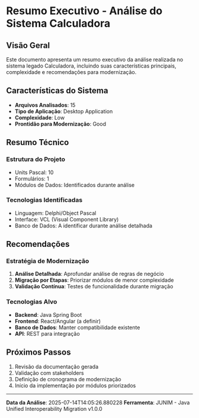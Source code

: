 # Resumo Executivo - Análise do Sistema Calculadora

## Visão Geral

Este documento apresenta um resumo executivo da análise realizada no sistema legado Calculadora, incluindo suas características principais, complexidade e recomendações para modernização.

## Características do Sistema

- **Arquivos Analisados**: 15
- **Tipo de Aplicação**: Desktop Application
- **Complexidade**: Low
- **Prontidão para Modernização**: Good

## Resumo Técnico

### Estrutura do Projeto
- Units Pascal: 10
- Formulários: 1
- Módulos de Dados: Identificados durante análise

### Tecnologias Identificadas
- Linguagem: Delphi/Object Pascal
- Interface: VCL (Visual Component Library)
- Banco de Dados: A identificar durante análise detalhada

## Recomendações

### Estratégia de Modernização
1. **Análise Detalhada**: Aprofundar análise de regras de negócio
2. **Migração por Etapas**: Priorizar módulos de menor complexidade
3. **Validação Contínua**: Testes de funcionalidade durante migração

### Tecnologias Alvo
- **Backend**: Java Spring Boot
- **Frontend**: React/Angular (a definir)
- **Banco de Dados**: Manter compatibilidade existente
- **API**: REST para integração

## Próximos Passos

1. Revisão da documentação gerada
2. Validação com stakeholders
3. Definição de cronograma de modernização
4. Início da implementação por módulos priorizados

---

**Data da Análise**: 2025-07-14T14:05:26.880228
**Ferramenta**: JUNIM - Java Unified Interoperability Migration v1.0.0
